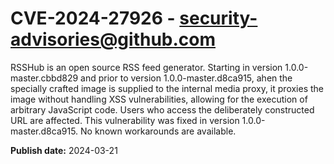 # CVE-2024-27926 - security-advisories@github.com

RSSHub is an open source RSS feed generator. Starting in version 1.0.0-master.cbbd829 and prior to version 1.0.0-master.d8ca915, ahen the specially crafted image is supplied to the internal media proxy, it proxies the image without handling XSS vulnerabilities, allowing for the execution of arbitrary JavaScript code. Users who access the deliberately constructed URL are affected. This vulnerability was fixed in version 1.0.0-master.d8ca915. No known workarounds are available.

**Publish date:** 2024-03-21
